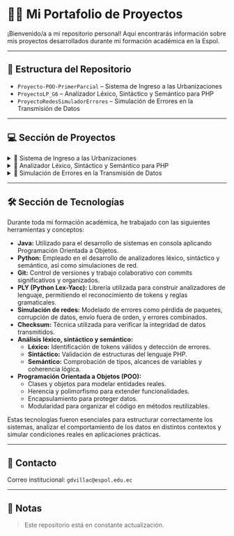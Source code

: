 # 🧑‍💻 Mi Portafolio de Proyectos

¡Bienvenido/a a mi repositorio personal! Aquí encontrarás información sobre mis proyectos desarrollados durante mi formación académica en la Espol.

---

## 📂 Estructura del Repositorio

- `Proyecto-POO-PrimerParcial` – Sistema de Ingreso a las Urbanizaciones
- `ProyectoLP_G6` – Analizador Léxico, Sintáctico y Semántico para PHP
- `ProyectoRedesSimuladorErrores` – Simulación de Errores en la Transmisión de Datos

---

## 💻 Sección de Proyectos

<details>
<summary>🔐 Sistema de Ingreso a las Urbanizaciones</summary>

<br>

**Descripción:**  
Este proyecto, desarrollado como parte del primer parcial de la materia **Programación Orientada a Objetos**, simula un sistema de control de acceso para urbanizaciones privadas. Permite a los residentes generar permisos de entrada para visitantes, a fin de agilizar el proceso de verificación por parte del personal de seguridad.

**Características:**
- Menú de navegación con múltiples opciones (urbanización, residentes, visitantes, colaboradores, permisos de entrada, reportes).
- Manejo de clases y objetos representando personas, permisos y relaciones.
- Control de estados de permisos (activo, inactivo, caducado, usado).
- Validación de datos y restricciones (por ejemplo, evitar permisos a visitantes sancionados).
- Modularidad y encapsulamiento aplicados con herencia y polimorfismo.

**Tecnologías utilizadas:**
- **Lenguaje:** Java (consola)
- **Paradigmas aplicados:** Programación Orientada a Objetos (POO)
- **Control de versiones:** Git (uso de commits documentados)

**Repositorio del proyecto:**  
🔗 _[Enlace al repositorio del sistema de ingreso](https://github.com/gvillacreses/Proyecto-POO-PrimerParcial.git)_  

</details>

<details>
<summary>🧠 Analizador Léxico, Sintáctico y Semántico para PHP</summary>

<br>

**Descripción:**  
Este proyecto fue realizado en el curso de **Lenguajes de Programación**. Consiste en el desarrollo de un sistema que analiza código PHP mediante tres etapas fundamentales: análisis léxico, análisis sintáctico y análisis semántico. Su objetivo es validar la estructura, sintaxis y coherencia lógica del código fuente de PHP usando Python y la librería PLY (Python Lex-Yacc).

**Componentes principales:**
- **Analizador léxico:** identifica tokens (variables, operadores, tipos de datos, palabras clave) y detecta errores léxicos.
- **Analizador sintáctico:** valida la estructura del código usando reglas gramaticales de PHP (expresiones, estructuras de control, funciones, arrays, etc.).
- **Analizador semántico:** comprueba coherencia de tipos, declaración y alcance de variables, y otras reglas semánticas usando una tabla de símbolos.

**Tecnologías utilizadas:**
- **Lenguaje principal:** Python
- **Librerías:** PLY (Python Lex-Yacc)
- **Lenguaje objetivo:** PHP
- **Paradigmas aplicados:** Compilación, análisis sintáctico y semántico
- **Entorno:** Consola

**Objetivos cumplidos:**
- Procesamiento de entradas PHP y validación de su sintaxis y semántica.
- Generación de mensajes de error personalizados en caso de errores léxicos, sintácticos o semánticos.
- Implementación modular y extensible para futuras mejoras (como agregar una interfaz gráfica).

**Repositorio del proyecto:**  
🔗 _[Enlace al repositorio del analizador](https://github.com/gvillacreses/ProyectoLP_G6.git)_  

</details>

<details>
<summary>📡 Simulación de Errores en la Transmisión de Datos</summary>

<br>

**Descripción:**  
Este proyecto simula el impacto de errores durante la transmisión de datos en redes sin mecanismos de corrección. Se realizaron 20 simulaciones introduciendo errores como pérdida de paquetes, envío fuera de orden, corrupción de datos y combinaciones de estos. El objetivo fue observar cómo afectan la integridad del mensaje transmitido en condiciones adversas, sin aplicar corrección de errores.

**Características principales:**
- Segmentación del mensaje en paquetes de 80 bits con encabezados y checksum.
- Simulación de errores con una probabilidad del 20% para cada tipo:
  - Pérdida de paquetes.
  - Envío fuera de orden.
  - Corrupción de datos.
  - Combinación de errores anteriores.
- El servidor recibe, reorganiza y verifica los paquetes para analizar los efectos sin aplicar ningún mecanismo de corrección.

**Tecnologías utilizadas:**
- **Lenguaje:** Python
- **Paradigmas aplicados:** Simulación, manejo de errores en redes, procesamiento de paquetes
- **Entorno:** Consola
- **Estructuras clave:** Segmentación de mensajes, verificación con checksum, simulación de red sin corrección

**Resultados observados:**
- La pérdida y corrupción de paquetes causa mensajes incompletos o dañados.
- El envío fuera de orden afecta la secuencia del mensaje reconstruido.
- Los errores combinados amplifican el daño a la integridad de los datos.
- Se evidencia la necesidad de usar mecanismos de corrección en sistemas reales.

**Limitaciones:**
- Se asumió que los headers no se pierden, simplificando la simulación.
- No se modelaron interacciones entre errores, lo cual puede no reflejar escenarios reales complejos.

**Repositorio del proyecto:**  
🔗 _[Enlace al repositorio de simulación](https://github.com/AlexanderSorianoLeon/ProyectoRedesSimuladorErrores.git)_  


</details>


---

## 🛠 Sección de Tecnologías

Durante toda mi formación académica, he trabajado con las siguientes herramientas y conceptos:

- **Java:** Utilizado para el desarrollo de sistemas en consola aplicando Programación Orientada a Objetos.
- **Python:** Empleado en el desarrollo de analizadores léxico, sintáctico y semántico, así como simulaciones de red.
- **Git:** Control de versiones y trabajo colaborativo con commits significativos y organizados.
- **PLY (Python Lex-Yacc):** Librería utilizada para construir analizadores de lenguaje, permitiendo el reconocimiento de tokens y reglas gramaticales.
- **Simulación de redes:** Modelado de errores como pérdida de paquetes, corrupción de datos, envío fuera de orden, y errores combinados.
- **Checksum:** Técnica utilizada para verificar la integridad de datos transmitidos.
- **Análisis léxico, sintáctico y semántico:**
  - **Léxico:** Identificación de tokens válidos y detección de errores.
  - **Sintáctico:** Validación de estructuras del lenguaje PHP.
  - **Semántico:** Comprobación de tipos, alcances de variables y coherencia lógica.
- **Programación Orientada a Objetos (POO):**
  - Clases y objetos para modelar entidades reales.
  - Herencia y polimorfismo para extender funcionalidades.
  - Encapsulamiento para proteger datos.
  - Modularidad para organizar el código en métodos reutilizables.

Estas tecnologías fueron esenciales para estructurar correctamente los sistemas, analizar el comportamiento de los datos en distintos contextos y simular condiciones reales en aplicaciones prácticas.


---

## 📧 Contacto

Correo institucional: `gdvillac@espol.edu.ec`

---

## 📌 Notas

> Este repositorio está en constante actualización.  





